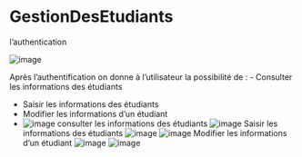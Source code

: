 # GestionDesEtudiants
l’authentication

![image](https://user-images.githubusercontent.com/87284077/167271749-7b460110-a916-4dec-938e-cb733361dd79.png)

Après l’authentification on donne à l’utilisateur la possibilité de :  - Consulter les informations des étudiants
-	Saisir les informations des étudiants
-	Modifier les informations d’un étudiant
-	![image](https://user-images.githubusercontent.com/87284077/167271762-9e4ee88f-1895-447f-aa18-1b015ab03c8a.png)
consulter les informations des étudiants 
![image](https://user-images.githubusercontent.com/87284077/167271768-dc9a8c04-5d62-4d03-b51e-98db1742d904.png)
Saisir les informations des étudiants
![image](https://user-images.githubusercontent.com/87284077/167271779-8728d0a0-4d25-4b44-b910-354257514e4c.png)
![image](https://user-images.githubusercontent.com/87284077/167271783-d748cb9d-5920-4779-80a4-25fa6a4afce2.png)
Modifier les informations d’un étudiant
![image](https://user-images.githubusercontent.com/87284077/167271795-250ef715-ed73-42a0-86a0-415154dfc066.png)
![image](https://user-images.githubusercontent.com/87284077/167271798-c01d36e6-a9f9-4619-b6d6-09511acedbbd.png)
